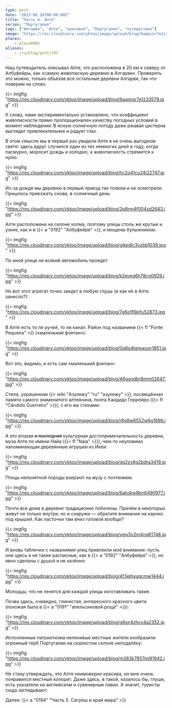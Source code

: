 ```yaml
---
type: post
date: "2013-06-16T00:00:00Z"
title: "Часть 4. Алте"
series: "Португалия"
tags: ["Алгарви", "Алте", "красивое", "Португалия", "путешествия"]
image: "https://res.cloudinary.com/yktoo/image/upload/blog/6aqmisr7e1z33579.jpg"
places:
    - place0005
aliases:
    - /ru/blog/post/193
---
```


Наш путеводитель описывал Алте, что расположена в 20 км к северу от Албуфейры, как «самую живописную деревню в Алгарви». Проверить это можно, только объехав все остальные деревни Алгарви, так что поверим на слово.

{{< imgfig "https://res.cloudinary.com/yktoo/image/upload/blog/6aqmisr7e1z33579.jpg" >}}

<!--more-->

К слову, нами экспериментально установлено, что коэффициент живописности прямо пропорционален качеству погодных условий в момент наблюдения. В ясную солнечную погоду даже ржавая цистерна выглядит привлекательнее и радует глаз.

В этом смысле мы в первый раз увидели Алте в не очень выгодном свете: здесь вдруг случился один из тех немногих дней в году, когда пасмурно, моросит дождь и холодно, а живописность стремится к нулю.

{{< imgfig "https://res.cloudinary.com/yktoo/image/upload/blog/hc2o41cu24i22747.jpg" >}}

Из-за дождя мы деревню в первый приезд так толком и не осмотрели. Пришлось приезжать снова, в солнечный день:

{{< imgfig "https://res.cloudinary.com/yktoo/image/upload/blog/2p8rm4f004zd2643.jpg" >}}

Алте расположена на склоне холма, поэтому улицы столь же крутые и узкие, как и в {{< a "0192" "Албуфейре" >}}, и мощены булыжником.

{{< imgfig "https://res.cloudinary.com/yktoo/image/upload/blog/gikedlc3vzbb1039.jpg" >}}

По иной улице не всякий автомобиль проедет:

{{< imgfig "https://res.cloudinary.com/yktoo/image/upload/blog/k2eveg6h78cg0929.jpg" >}}

Но вот этот агрегат точно заедет в любую глушь (и как её в Алте занесло?):

{{< imgfig "https://res.cloudinary.com/yktoo/image/upload/blog/7g6o1f6kifu52873.jpg" >}}

В Алте есть то ли ручей, то ли канал. Район под названием {{< fl "Fonte Pequena" >}} («маленький фонтан»):

{{< imgfig "https://res.cloudinary.com/yktoo/image/upload/blog/0q6q4lgmwunr1851.jpg" >}}

Вот это, видимо, и есть сам «маленький фонтан»:

{{< imgfig "https://res.cloudinary.com/yktoo/image/upload/blog/48ggodbr8mm02647.jpg" >}}

Стела, украшенная {{< wiki "Азулежу" "ru" "азулежу" >}}, посвящённая памяти самого знаменитого алтеянина, поэта Кандидо Геррейро ({{< fl "Cândido Guerreiro" >}}), с его же стихами:

{{< imgfig "https://res.cloudinary.com/yktoo/image/upload/blog/r8g8w6552w6g1696.jpg" >}}

А это вторая ~~и последняя~~ культурная достопримечательность деревни, муза Алте по имени Найа ({{< fl "Naia" >}}), чем-то неуловимо напоминающая деревянные игрушки из Икеи:

{{< imgfig "https://res.cloudinary.com/yktoo/image/upload/blog/qg2zv8g2bdra3419.jpg" >}}

Птицы непонятной породы взирают на музу с почтением.

{{< imgfig "https://res.cloudinary.com/yktoo/image/upload/blog/6akokw8bn6490977.jpg" >}}

Почти все дома в деревне традиционно побелены. Причём в некоторых живут не только внутри, но и снаружи — обратите внимание на карниз под крышей. Как ласточки там вниз головой вообще?

{{< imgfig "https://res.cloudinary.com/yktoo/image/upload/blog/vgix5v2m4nq61748.jpg" >}}

И вновь таблички с названиями улиц привлекли моё внимание: пусть они здесь и не такие расписные, как в {{< a "0192" "Албуфейре" >}}, но явно сделаны с душой и не казённо:

{{< imgfig "https://res.cloudinary.com/yktoo/image/upload/blog/4f3ejhxuqcmw1444.jpg" >}}

Молодцы, что не ленятся для каждой улицы изготавливать такие.

Почва здесь, очевидно, глинистая, интересного красного цвета (похожая была в {{< a "0191" "апельсиновой роще" >}}):

{{< imgfig "https://res.cloudinary.com/yktoo/image/upload/blog/g8xjr4zhcx4a2352.jpg" >}}

Исполненные патриотизма неленивые местные жители изобразили огромный герб Португалии на скалистом склоне неподалёку:

{{< imgfig "https://res.cloudinary.com/yktoo/image/upload/blog/m283k7857mj91942.jpg" >}}

Не стану утверждать, что Алте неимоверно красива, но мне очень понравился местный колорит. Даже здесь, в такой, казалось бы, глуши, есть указатели на английском и сувенирные лавки. А значит, туристы сюда заглядывают.

Далее: {{< a "0194" "Часть 5. Сагреш и край мира" >}}
